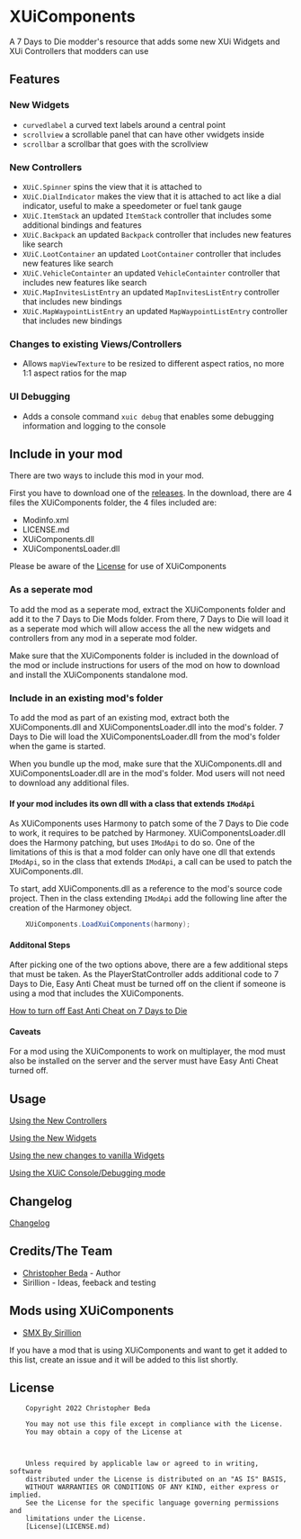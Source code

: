 # XUiComponents

A 7 Days to Die modder's resource that adds some new XUi Widgets and XUi Controllers that modders can use

## Features

### New Widgets

* `curvedlabel` a curved text labels around a central point
* `scrollview` a scrollable panel that can have other vwidgets inside
* `scrollbar` a scrollbar that goes with the scrollview

### New Controllers

* `XUiC.Spinner` spins the view that it is attached to
* `XUiC.DialIndicator` makes the view that it is attached to act like a dial indicator, useful to make a speedometer or
fuel tank gauge
* `XUiC.ItemStack` an updated `ItemStack` controller that includes some additional bindings and features
* `XUiC.Backpack` an updated `Backpack` controller that includes new features like search
* `XUiC.LootContainer` an updated `LootContainer` controller that includes new features like search
* `XUiC.VehicleContainter` an updated `VehicleContainter` controller that includes new features like search
* `XUiC.MapInvitesListEntry` an updated `MapInvitesListEntry` controller that includes new bindings
* `XUiC.MapWaypointListEntry` an updated `MapWaypointListEntry` controller that includes new bindings

### Changes to existing Views/Controllers

* Allows `mapViewTexture` to be resized to different aspect ratios, no more 1:1 aspect ratios for the map

### UI Debugging

* Adds a console command `xuic debug` that enables some debugging information and logging to the console

## Include in your mod

There are two ways to include this mod in your mod.

First you have to download one of the [releases](https://github.com/s7092910/XUiComponents/releases/).
In the download, there are 4 files the XUiComponents folder, the 4 files included are:

* Modinfo.xml
* LICENSE.md
* XUiComponents.dll
* XUiComponentsLoader.dll

Please be aware of the [License](LICENSE.md) for use of XUiComponents

### As a seperate mod

To add the mod as a seperate mod, extract the XUiComponents folder and add it to the
7 Days to Die Mods folder. From there, 7 Days to Die will load it as a seperate mod which will allow
access the all the new widgets and controllers from any mod in a seperate mod folder.

Make sure that the XUiComponents folder is included in the download of the mod or include
instructions for users of the mod on how to download and install the XUiComponents standalone mod.

### Include in an existing mod's folder

To add the mod as part of an existing mod, extract both the XUiComponents.dll and XUiComponentsLoader.dll
into the mod's folder. 7 Days to Die will load the XUiComponentsLoader.dll from the mod's folder when
the game is started.

When you bundle up the mod, make sure that the XUiComponents.dll and XUiComponentsLoader.dll are in the mod's
folder. Mod users will not need to download any additional files.

#### If your mod includes its own dll with a class that extends `IModApi`

As XUiComponents uses Harmony to patch some of the 7 Days to Die code to work, it requires to be patched by Harmoney.
XUiComponentsLoader.dll does the Harmony patching, but uses `IModApi` to do so. One of the limitations of this is that
a mod folder can only have one dll that extends `IModApi`, so in the class that extends `IModApi`, a call can be used to patch the XUiComponents.dll.

To start, add XUiComponents.dll as a reference to the mod's source code project. Then in the class extending `IModApi` add the following line after the creation of the Harmoney object.

```C#
    XUiComponents.LoadXuiComponents(harmony);
```

#### Additonal Steps

After picking one of the two options above, there are a few additional steps that must be taken. As
the PlayerStatController adds additional code to 7 Days to Die, Easy Anti Cheat must be turned off on the client
if someone is using a mod that includes the XUiComponents.

[How to turn off East Anti Cheat on 7 Days to Die](https://www.youtube.com/watch?v=752cb_A9Leg)

#### Caveats

For a mod using the XUiComponents to work on multiplayer, the mod must also be installed on the
server and the server must have Easy Anti Cheat turned off.

## Usage

[Using the New Controllers](Tutorials/Controllers.md)

[Using the New Widgets](Tutorials/Widgets.md)

[Using the new changes to vanilla Widgets](Tutorials/VanillaWidgets.md)

[Using the XUiC Console/Debugging mode](Tutorials/XUiC-Console.md)

## Changelog

[Changelog](CHANGELOG.md)

## Credits/The Team

* [Christopher Beda](https://github.com/s7092910) - Author
* Sirillion - Ideas, feeback and testing

## Mods using XUiComponents

* [SMX By Sirillion](https://www.nexusmods.com/7daystodie/mods/22)

If you have a mod that is using XUiComponents and want to get it added to this list, create an issue and it will be added
to this list shortly.

## License

```Text
    Copyright 2022 Christopher Beda

    You may not use this file except in compliance with the License.
    You may obtain a copy of the License at



    Unless required by applicable law or agreed to in writing, software
    distributed under the License is distributed on an "AS IS" BASIS,
    WITHOUT WARRANTIES OR CONDITIONS OF ANY KIND, either express or implied.
    See the License for the specific language governing permissions and
    limitations under the License.
    [License](LICENSE.md)
```
